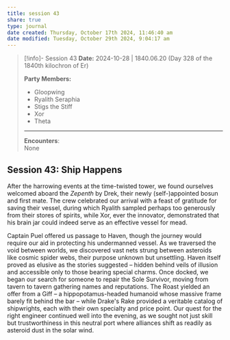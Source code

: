 ```yaml
---
title: session 43
share: true
type: journal
date created: Thursday, October 17th 2024, 11:46:40 am
date modified: Tuesday, October 29th 2024, 9:04:17 am
---
```


> [!info]- Session 43 **Date:** 2024-10-28 | 1840.06.20 (Day 328 of the 1840th kilochron of Er)
>
> **Party Members:**
> - Gloopwing
> - Ryalith Seraphia
> - Stigs the Stiff
> - Xor
> - Theta
>
> ---
>
> **Encounters**:  
> None

## Session 43: Ship Happens

After the harrowing events at the time-twisted tower, we found ourselves welcomed aboard the *Zepenth* by Drek, their newly (self-)appointed bosun and first mate. The crew celebrated our arrival with a feast of gratitude for saving their vessel, during which Ryalith sampled perhaps too generously from their stores of spirits, while Xor, ever the innovator, demonstrated that his brain jar could indeed serve as an effective vessel for mead.

Captain Puel offered us passage to Haven, though the journey would require our aid in protecting his undermanned vessel. As we traversed the void between worlds, we discovered vast nets strung between asteroids like cosmic spider webs, their purpose unknown but unsettling. Haven itself proved as elusive as the stories suggested – hidden behind veils of illusion and accessible only to those bearing special charms. Once docked, we began our search for someone to repair the Sole Survivor, moving from tavern to tavern gathering names and reputations. The Roast yielded an offer from a Giff – a hippopotamus-headed humanoid whose massive frame barely fit behind the bar – while Drake's Rake provided a veritable catalog of shipwrights, each with their own specialty and price point. Our quest for the right engineer continued well into the evening, as we sought not just skill but trustworthiness in this neutral port where alliances shift as readily as asteroid dust in the solar wind.